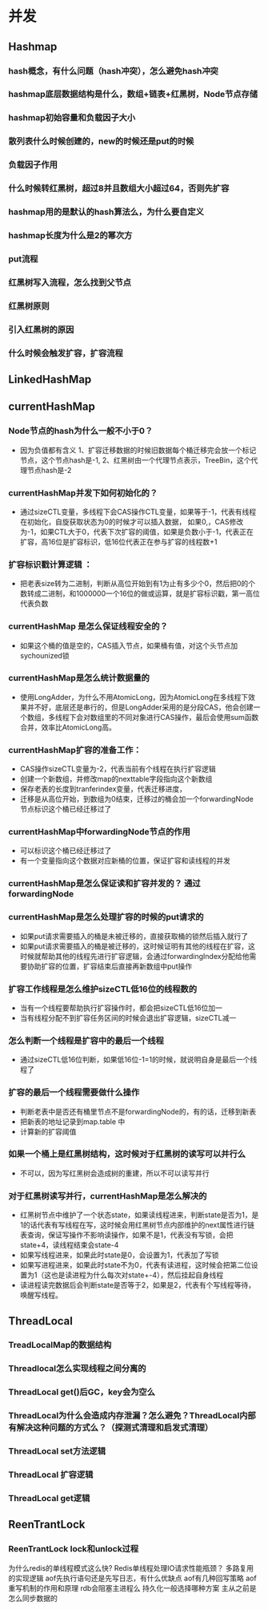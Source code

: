# 并发
## Hashmap
### hash概念，有什么问题（hash冲突），怎么避免hash冲突
### hashmap底层数据结构是什么，数组+链表+红黑树，Node节点存储
### hashmap初始容量和负载因子大小
### 散列表什么时候创建的，new的时候还是put的时候
### 负载因子作用
### 什么时候转红黑树，超过8并且数组大小超过64，否则先扩容
### hashmap用的是默认的hash算法么，为什么要自定义
### hashmap长度为什么是2的幂次方
### put流程
### 红黑树写入流程，怎么找到父节点
### 红黑树原则
### 引入红黑树的原因
### 什么时候会触发扩容，扩容流程

## LinkedHashMap


## currentHashMap
### Node节点的hash为什么一般不小于0？
- 因为负值都有含义 1、扩容迁移数据的时候旧数据每个桶迁移完会放一个标记节点，这个节点hash是-1, 2、红黑树由一个代理节点表示，TreeBin，这个代理节点hash是-2
### currentHashMap并发下如何初始化的？
- 通过sizeCTL变量，多线程下会CAS操作CTL变量，如果等于-1，代表有线程在初始化，自旋获取状态为0的时候才可以插入数据， 如果0,，CAS修改为-1，如果CTL大于0，代表下次扩容的阈值，如果是负数小于-1，代表正在扩容，高16位是扩容标识，低16位代表正在参与扩容的线程数+1
### 扩容标识戳计算逻辑 ：
- 把老表size转为二进制，判断从高位开始到有1为止有多少个0，然后把0的个数转成二进制，和1000000一个16位的做或运算，就是扩容标识戳，第一高位代表负数
### currentHashMap 是怎么保证线程安全的？
- 如果这个桶的值是空的，CAS插入节点，如果桶有值，对这个头节点加sychounized锁
### currentHashMap是怎么统计数据量的
- 使用LongAdder，为什么不用AtomicLong，因为AtomicLong在多线程下效果并不好，底层还是串行的，但是LongAdder采用的是分段CAS，他会创建一个数组，多线程下会对数组里的不同对象进行CAS操作，最后会使用sum函数合并，效率比AtomicLong高。
### currentHashMap扩容的准备工作： 
- CAS操作sizeCTL变量为-2，代表当前有个线程在执行扩容逻辑 
- 创建一个新数组，并修改map的nexttable字段指向这个新数组
- 保存老表的长度到tranferindex变量，代表迁移进度，
- 迁移是从高位开始，到数组为0结束，迁移过的桶会加一个forwardingNode节点标识这个桶已经迁移过了
### currentHashMap中forwardingNode节点的作用
- 可以标识这个桶已经迁移过了
- 有一个变量指向这个数据对应新桶的位置，保证扩容和读线程的并发
### currentHashMap是怎么保证读和扩容并发的？ 通过forwardingNode
### currentHashMap是怎么处理扩容的时候的put请求的
- 如果put请求需要插入的桶是未被迁移的，直接获取桶的锁然后插入就行了
- 如果put请求需要插入的桶是被迁移的，这时候证明有其他的线程在扩容，这时候就帮助其他的线程先进行扩容逻辑，会通过forwardingIndex分配给他需要协助扩容的位置，扩容结束后直接再新数组中put操作
### 扩容工作线程是怎么维护sizeCTL低16位的线程数的
- 当有一个线程要帮助执行扩容操作时，都会把sizeCTL低16位加一
- 当有线程分配不到扩容任务区间的时候会退出扩容逻辑，sizeCTL减一
### 怎么判断一个线程是扩容中的最后一个线程
- 通过sizeCTL低16位判断，如果低16位-1=1的时候，就说明自身是最后一个线程了
### 扩容的最后一个线程需要做什么操作
- 判断老表中是否还有桶里节点不是forwardingNode的，有的话，迁移到新表
- 把新表的地址记录到map.table 中
- 计算新的扩容阈值
###  如果一个桶上是红黑树结构，这时候对于红黑树的读写可以并行么
- 不可以，因为写红黑树会造成树的重建，所以不可以读写并行
### 对于红黑树读写并行，currentHashMap是怎么解决的
- 红黑树节点中维护了一个状态state，如果读线程进来，判断state是否为1，是1的话代表有写线程在写，这时候会用红黑树节点内部维护的next属性进行链表查询，保证写操作不影响读操作，如果不是1，代表没有写锁，会把state+4，读线程结束会state-4
- 如果写线程进来，如果此时state是0，会设置为1，代表加了写锁
- 如果写进程进来，如果此时state不为0，代表有读进程，这时候会把第二位设置为1（这也是读进程为什么每次对state+-4），然后挂起自身线程
- 读进程读完数据后会判断state是否等于2，如果是2，代表有个写线程等待，唤醒写线程。

## ThreadLocal
### TreadLocalMap的数据结构
### Threadlocal怎么实现线程之间分离的
### ThreadLocal get()后GC，key会为空么
### ThreadLocal为什么会造成内存泄漏？怎么避免？ThreadLocal内部有解决这种问题的方式么？（探测式清理和启发式清理）
### ThreadLocal set方法逻辑
### ThreadLocal 扩容逻辑
### ThreadLocal get逻辑

## ReenTrantLock
### ReenTrantLock lock和unlock过程









为什么redis的单线程模式这么快?
Redis单线程处理IO请求性能瓶颈？
多路复用的实现逻辑
aof先执行语句还是先写日志，有什么优缺点
aof有几种回写策略
aof重写机制的作用和原理
rdb会阻塞主进程么
持久化一般选择哪种方案
主从之前是怎么同步数据的
